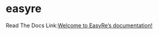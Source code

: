 # easyre
Read The Docs Link:[Welcome to EasyRe’s documentation!](https://easyre.readthedocs.io/en/latest/)
